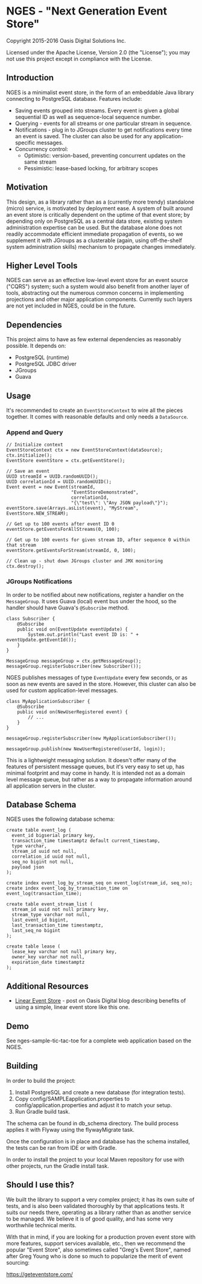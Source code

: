 # NGES - "Next Generation Event Store"

Copyright 2015-2016 Oasis Digital Solutions Inc.

Licensed under the Apache License, Version 2.0 (the "License");
you may not use this project except in compliance with the License.

## Introduction

NGES is a minimalist event store, in the form of an embeddable Java library
connecting to PostgreSQL database. Features include:

* Saving events grouped into streams. Every event is given a global sequential ID as
  well as sequence-local sequence number.
* Querying - events for all streams or one particular stream in sequence.
* Notifications - plug in to JGroups cluster to get notifications every time an event
  is saved. The cluster can also be used for any application-specific messages.
* Concurrency control:
  * Optimistic: version-based, preventing concurrent updates on the same stream
  * Pessimistic: lease-based locking, for arbitrary scopes

## Motivation

This design, as a library rather than as a (currently more trendy) standalone (micro)
service, is motivated by deployment ease. A system of built around an event store is
critically dependent on the uptime of that event store; by depending only on PostgreSQL
as a central data store, existing system administration expertise can be used. But the
database alone does not readily accommodate efficient immediate propagation of events,
so we supplement it with JGroups as a clusterable (again, using off-the-shelf system
administration skills) mechanism to propagate changes immediately.

## Higher Level Tools

NGES can serve as an effective low-level event store for an event source ("CQRS") system;
such a system would also benefit from another layer of tools, abstracting out the numerous
common concerns in implementing projections and other major application components.
Currently such layers are not yet included in NGES, could be in the future.

## Dependencies

This project aims to have as few external dependencies as reasonably possible. It depends on:

* PostgreSQL (runtime)
* PostgreSQL JDBC driver
* JGroups
* Guava

## Usage

It's recommended to create an `EventStoreContext` to wire all the pieces together.
It comes with reasonable defaults and only needs a `DataSource`.

### Append and Query

    // Initialize context
    EventStoreContext ctx = new EventStoreContext(dataSource);
    ctx.initialize();
    EventStore eventStore = ctx.getEventStore();

    // Save an event
    UUID streamId = UUID.randomUUID();
    UUID correlationId = UUID.randomUUID();
    Event event = new Event(streamId,
                            "EventStoreDemonstrated",
                            correlationId,
                            "{\"test\": \"Any JSON payload\"}");
    eventStore.save(Arrays.asList(event), "MyStream", EventStore.NEW_STREAM);

    // Get up to 100 events after event ID 0
    eventStore.getEventsForAllStreams(0, 100);

    // Get up to 100 events for given stream ID, after sequence 0 within that stream
    eventStore.getEventsForStream(streamId, 0, 100);

    // Clean up - shut down JGroups cluster and JMX monitoring
    ctx.destroy();

### JGroups Notifications

In order to be notified about new notifications, register a handler on the `MessageGroup`.
It uses Guava (local) event bus under the hood, so the handler should have Guava's `@Subscribe` method.

    class Subscriber {
        @Subscribe
        public void on(EventUpdate eventUpdate) {
            System.out.println("Last event ID is: " + eventUpdate.getEventId());
        }
    }

    MessageGroup messageGroup = ctx.getMessageGroup();
    messageGroup.registerSubscriber(new Subscriber());

NGES publishes messages of type `EventUpdate` every few seconds, or as soon as new events are saved in the
store. However, this cluster can also be used for custom application-level messages.

    class MyApplicationSubscriber {
        @Subscribe
        public void on(NewUserRegistered event) {
            // ...
        }
    }

    messageGroup.registerSubscriber(new MyApplicationSubscriber());

    messageGroup.publish(new NewUserRegistered(userId, login));

This is a lightweight messaging solution. It doesn't offer many of the features of persistent message
queues, but it's very easy to set up, has minimal footprint and may come in handy. It is intended not
as a domain level message queue, but rather as a way to propagate information around all application
servers in the cluster.

## Database Schema

NGES uses the following database schema:

    create table event_log (
      event_id bigserial primary key,
      transaction_time timestamptz default current_timestamp,
      type varchar,
      stream_id uuid not null,
      correlation_id uuid not null,
      seq_no bigint not null,
      payload json
    );

    create index event_log_by_stream_seq on event_log(stream_id, seq_no);
    create index event_log_by_transaction_time on event_log(transaction_time);

    create table event_stream_list (
      stream_id uuid not null primary key,
      stream_type varchar not null,
      last_event_id bigint,
      last_transaction_time timestamptz,
      last_seq_no bigint
    );

    create table lease (
      lease_key varchar not null primary key,
      owner_key varchar not null,
      expiration_date timestamptz
    );

## Additional Resources

* [Linear Event Store](http://blog.oasisdigital.com/2015/cqrs-linear-event-store/) - post on Oasis Digital
blog describing benefits of using a simple, linear event store like this one.

## Demo

See nges-sample-tic-tac-toe for a complete web application based on the NGES.

## Building

In order to build the project:

1. Install PostgreSQL and create a new database (for integration tests).
2. Copy config/SAMPLEapplication.properties to config/application.properties and adjust it to match your
setup.
3. Run Gradle build task.

The schema can be found in db_schema directory. The build process applies it with Flyway using the
flywayMigrate task.

Once the configuration is in place and database has the schema installed, the tests can be ran from IDE or
with Gradle.

In order to install the project to your local Maven repository for use with other projects, run the Gradle
install task.

## Should I use this?

We built the library to support a very complex project; it has its own
suite of tests, and is also been validated thoroughly by that
applications tests. It suits our needs there, operating as a library
rather than as another service to be managed. We believe it is of
good quality, and has some very worthwhile technical merits.

With that in mind, if you are looking for a production proven event
store with more features, support services available, etc., then we
recommend the popular "Event Store", also sometimes called "Greg's Event
Store", named after Greg Young who is done so much to popularize the
merit of event sourcing:

https://geteventstore.com/

